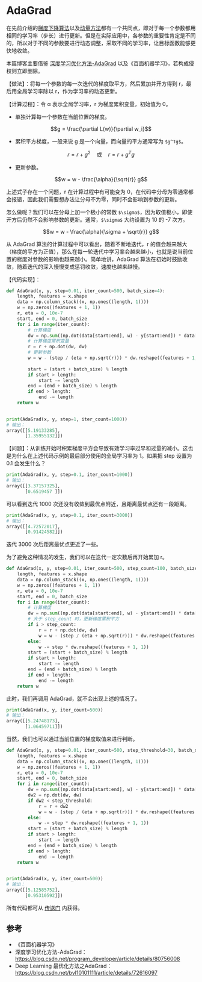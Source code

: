 # AdaGrad
在先前介绍的[梯度下降算法](https://blog.csdn.net/weixin_43378396/article/details/90723373)以及[动量方法](https://blog.csdn.net/weixin_43378396/article/details/90741645)都有一个共同点，即对于每一个参数都用相同的学习率（步长）进行更新。但是在实际应用中，各参数的重要性肯定是不同的，所以对于不同的参数要进行动态调整，采取不同的学习率，让目标函数能够更快地收敛。

本篇博客主要借鉴 [深度学习优化方法-AdaGrad](https://blog.csdn.net/program_developer/article/details/80756008) 以及《百面机器学习》，若构成侵权则立即删除。

【做法】：将每一个参数的每一次迭代的梯度取平方，然后累加并开方得到 r，最后用全局学习率除以 r，作为学习率的动态更新。

【计算过程】：令 α 表示全局学习率，r 为梯度累积变量，初始值为 0。
- 单独计算每一个参数在当前位置的梯度。
```math
g = \frac{\partial L(w)}{\partial w_i}
```
- 累积平方梯度，一般来说 g 是一个向量，而向量的平方通常写为 `$g^Tg$`。
```math
r = r + g^2 \quad \text{或} \quad r = r + g^Tg
```
- 更新参数。
```math
w = w - \frac{\alpha}{\sqrt{r}} g
```

上述式子存在一个问题，r 在计算过程中有可能变为 0，在代码中分母为零通常都会报错，因此我们需要想办法让分母不为零，同时不会影响到参数的更新。

怎么做呢？我们可以在分母上加一个极小的常数 `$\sigma$`，因为取值极小，即使开方后仍然不会影响参数的更新。通常，`$\sigma$` 大约设置为 10 的 -7 次方。

```math
w = w - \frac{\alpha}{\sigma + \sqrt{r}} g
```

从 AdaGrad 算法的计算过程中可以看出，随着不断地迭代，r 的值会越来越大（梯度的平方为正值），那么在每一轮迭代中学习率会越来越小，也就是说当前位置的梯度对参数的影响也越来越小。简单地讲，AdaGrad 算法在初始时鼓励收敛，随着迭代的深入慢慢变成惩罚收敛，速度也越来越慢。

【代码实现】：
```python
def AdaGrad(x, y, step=0.01, iter_count=500, batch_size=4):
    length, features = x.shape
    data = np.column_stack((x, np.ones((length, 1))))
    w = np.zeros((features + 1, 1))
    r, eta = 0, 10e-7
    start, end = 0, batch_size
    for i in range(iter_count):
        # 计算梯度
        dw = np.sum((np.dot(data[start:end], w) - y[start:end]) * data[start:end], axis=0) / length        
        # 计算梯度累积变量
        r = r + np.dot(dw, dw)
        # 更新参数
        w = w - (step / (eta + np.sqrt(r))) * dw.reshape((features + 1, 1))
        
        start = (start + batch_size) % length
        if start > length:
            start -= length
        end = (end + batch_size) % length
        if end > length:
            end -= length
    return w
    

print(AdaGrad(x, y, step=1, iter_count=1000))
# 输出：
array([[5.19133285],
       [1.35955132]])
```

【问题】：从训练开始时积累梯度平方会导致有效学习率过早和过量的减小。这也是为什么在上述代码示例的最后部分使用的全局学习率为 1。如果把 step 设置为 0.1 会发生什么？
```python
print(AdaGrad(x, y, step=0.1, iter_count=1000))
# 输出：
array([[3.37157325],
       [0.6519457 ]])
```
可以看到迭代 1000 次还没有收敛到最优点附近，且距离最优点还有一段距离。
```python
print(AdaGrad(x, y, step=0.1, iter_count=3000))
# 输出：
array([[4.72572017],
       [0.91424582]])
```
迭代 3000 次后距离最优点更近了一些。

为了避免这种情况的发生，我们可以在迭代一定次数后再开始累加 r。
```python
def AdaGrad(x, y, step=0.01, iter_count=500, step_count=100, batch_size=4):
    length, features = x.shape
    data = np.column_stack((x, np.ones((length, 1))))
    w = np.zeros((features + 1, 1))
    r, eta = 0, 10e-7
    start, end = 0, batch_size
    for i in range(iter_count):
        # 计算梯度
        dw = np.sum((np.dot(data[start:end], w) - y[start:end]) * data[start:end], axis=0) / length
        # 大于 step_count 时，更新梯度累积平方
        if i > step_count:
            r = r + np.dot(dw, dw)
            w = w - (step / (eta + np.sqrt(r))) * dw.reshape((features + 1, 1))
        else:
            w -= step * dw.reshape((features + 1, 1))        
        start = (start + batch_size) % length
        if start > length:
            start -= length
        end = (end + batch_size) % length
        if end > length:
            end -= length
    return w
```

此时，我们再调用 AdaGrad，就不会出现上述的情况了。
```python
print(AdaGrad(x, y, iter_count=500))
# 输出：
array([[5.24748173],
       [1.06459711]])
```
当然，我们也可以通过当前位置的梯度取值来进行判断。
```python
def AdaGrad(x, y, step=0.01, iter_count=500, step_threshold=30, batch_size=4):
    length, features = x.shape
    data = np.column_stack((x, np.ones((length, 1))))
    w = np.zeros((features + 1, 1))
    r, eta = 0, 10e-7
    start, end = 0, batch_size
    for i in range(iter_count):
        dw = np.sum((np.dot(data[start:end], w) - y[start:end]) * data[start:end], axis=0) / length
        dw2 = np.dot(dw, dw)
        if dw2 < step_threshold:
            r = r + dw2
            w = w - (step / (eta + np.sqrt(r))) * dw.reshape((features + 1, 1))
        else:
            w -= step * dw.reshape((features + 1, 1))        
        start = (start + batch_size) % length
        if start > length:
            start -= length
        end = (end + batch_size) % length
        if end > length:
            end -= length
    return w

    
print(AdaGrad(x, y, iter_count=500))
# 输出：
array([[5.12585752],
       [0.95310592]])
```

所有代码都可从 [传送门]() 内获得。

## 参考
- 《百面机器学习》
- 深度学习优化方法-AdaGrad：https://blog.csdn.net/program_developer/article/details/80756008
- Deep Learning 最优化方法之AdaGrad：https://blog.csdn.net/bvl10101111/article/details/72616097